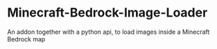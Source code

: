 # Minecraft-Bedrock-Image-Loader
An addon together with a python api, to load images inside a Minecraft Bedrock map
